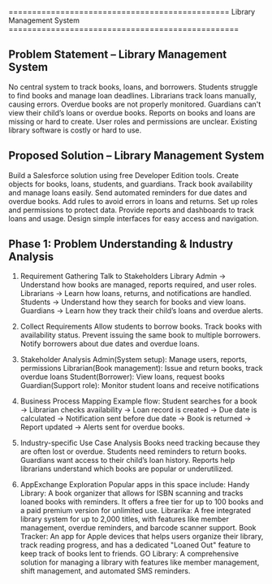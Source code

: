 =============================================== Library Management System =================================================
## Problem Statement – Library Management System
No central system to track books, loans, and borrowers.
Students struggle to find books and manage loan deadlines.
Librarians track loans manually, causing errors.
Overdue books are not properly monitored.
Guardians can't view their child’s loans or overdue books.
Reports on books and loans are missing or hard to create.
User roles and permissions are unclear.
Existing library software is costly or hard to use.



## Proposed Solution – Library Management System
Build a Salesforce solution using free Developer Edition tools.
Create objects for books, loans, students, and guardians.
Track book availability and manage loans easily.
Send automated reminders for due dates and overdue books.
Add rules to avoid errors in loans and returns.
Set up roles and permissions to protect data.
Provide reports and dashboards to track loans and usage.
Design simple interfaces for easy access and navigation.

## Phase 1: Problem Understanding & Industry Analysis

1. Requirement Gathering
Talk to Stakeholders
Library Admin → Understand how books are managed, reports required, and user roles.
Librarians → Learn how loans, returns, and notifications are handled.
Students → Understand how they search for books and view loans.
Guardians → Learn how they track their child’s loans and overdue alerts.

2. Collect Requirements
Allow students to borrow books.
Track books with availability status.
Prevent issuing the same book to multiple borrowers.
Notify borrowers about due dates and overdue loans.

3. Stakeholder Analysis
Admin(System setup): Manage users, reports, permissions
Librarian(Book management): Issue and return books, track overdue loans
Student(Borrower): View loans, request books
Guardian(Support role): Monitor student loans and receive notifications

4. Business Process Mapping
Example flow:
Student searches for a book → Librarian checks availability → Loan record is created → Due date is calculated → Notification sent before due date → Book is returned  → Report updated → Alerts sent for overdue books.

5. Industry-specific Use Case Analysis
Books need tracking because they are often lost or overdue.
Students need reminders to return books.
Guardians want access to their child’s loan history.
Reports help librarians understand which books are popular or underutilized.

6. AppExchange Exploration
Popular apps in this space include:
Handy Library: A book organizer that allows for ISBN scanning and tracks loaned books with reminders. It offers a free tier for up to 100 books and a paid premium version for unlimited use.
Librarika: A free integrated library system for up to 2,000 titles, with features like member management, overdue reminders, and barcode scanner support.
Book Tracker: An app for Apple devices that helps users organize their library, track reading progress, and has a dedicated "Loaned Out" feature to keep track of books lent to friends.
GO Library: A comprehensive solution for managing a library with features like member management, shift management, and automated SMS reminders.



